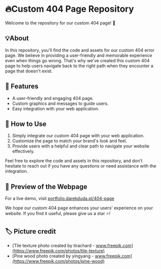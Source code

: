 # 🔥Custom 404 Page Repository

Welcome to the repository for our custom 404 page! 🚀

## 💡About

In this repository, you'll find the code and assets for our custom 404 error page. We believe in providing a user-friendly and memorable experience even when things go wrong. That's why we've created this custom 404 page to help users navigate back to the right path when they encounter a page that doesn't exist.

## 📌 Features

- A user-friendly and engaging 404 page.
- Custom graphics and messages to guide users.
- Easy integration with your web application.

## 💫 How to Use

1. Simply integrate our custom 404 page with your web application.
2. Customize the page to match your brand's look and feel.
3. Provide users with a helpful and clear path to navigate your website effectively.

Feel free to explore the code and assets in this repository, and don't hesitate to reach out if you have any questions or need assistance with the integration.

## 💟 Preview of the Webpage

For a live demo, visit [portfolio.darekduda.pl/404-page](https://portfolio.darekduda.pl/crane-404-error-page/)

We hope our custom 404 page enhances your users' experience on your website. If you find it useful, please give us a star ⭐!

## 🏷️ Picture credit

- [Tile texture photo created by tirachard - www.freepik.com](https://www.freepik.com/photos/tile-texture)
- [Pine wood photo created by yingyang - www.freepik.com](https://www.freepik.com/photos/pine-wood)
